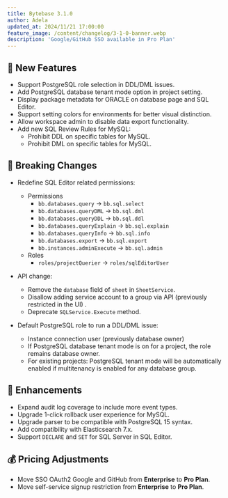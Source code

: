 ```yaml
---
title: Bytebase 3.1.0
author: Adela
updated_at: 2024/11/21 17:00:00
feature_image: /content/changelog/3-1-0-banner.webp
description: 'Google/GitHub SSO available in Pro Plan'
---
```


## 🚀 New Features

- Support PostgreSQL role selection in DDL/DML issues.
- Add PostgreSQL database tenant mode option in project setting.
- Display package metadata for ORACLE on database page and SQL Editor.
- Support setting colors for environments for better visual distinction.
- Allow workspace admin to disable data export functionality.
- Add new SQL Review Rules for MySQL:
  - Prohibit DDL on specific tables for MySQL.
  - Prohibit DML on specific tables for MySQL.

## 🔔 Breaking Changes

- Redefine SQL Editor related permissions:

  - Permissions
    - `bb.databases.query` -> `bb.sql.select`
    - `bb.databases.queryDML` -> `bb.sql.dml`
    - `bb.databases.queryDDL` -> `bb.sql.ddl`
    - `bb.databases.queryExplain` -> `bb.sql.explain`
    - `bb.databases.queryInfo` -> `bb.sql.info`
    - `bb.databases.export` -> `bb.sql.export`
    - `bb.instances.adminExecute` -> `bb.sql.admin`
  - Roles
    - `roles/projectQuerier` -> `roles/sqlEditorUser`

- API change:
  - Remove the `database` field of `sheet` in `SheetService`.
  - Disallow adding service account to a group via API (previously restricted in the UI) .
  - Deprecate `SQLService.Execute` method.
- Default PostgreSQL role to run a DDL/DML issue:
  - Instance connection user (previously database owner)
  - If PostgreSQL database tenant mode is on for a project, the role remains database owner.
  - For existing projects: PostgreSQL tenant mode will be automatically enabled if multitenancy is enabled for any database group.

## 🎄 Enhancements

- Expand audit log coverage to include more event types.
- Upgrade 1-click rollback user experience for MySQL.
- Upgrade parser to be compatible with PostgreSQL 15 syntax.
- Add compatibility with Elasticsearch 7.x.
- Support `DECLARE` and `SET` for SQL Server in SQL Editor.

## 💰 Pricing Adjustments

- Move SSO OAuth2 Google and GitHub from **Enterprise** to **Pro Plan**.
- Move self-service signup restriction from **Enterprise** to **Pro Plan**.

<IncludeBlock url="/docs/get-started/install/install-upgrade"></IncludeBlock>
